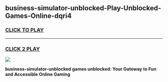 
## business-simulator-unblocked-Play-Unblocked-Games-Online-dqri4
<h3>
<a href="https://premium76.site?title=business-simulator-unblocked&ref=25A">CLICK TO PLAY</a></h3>
<hr>

<h3>
<a href="https://premium76.site?title=business-simulator-unblocked&ref=25A">CLICK 2 PLAY</a>
  
</h3>

<a href="https://premium76.site?title=business-simulator-unblocked&ref=25A"><img src="https://clearcache.store/games.png"></a>


**business-simulator-unblocked games unblocked: Your Gateway to Fun and Accessible Online Gaming**
